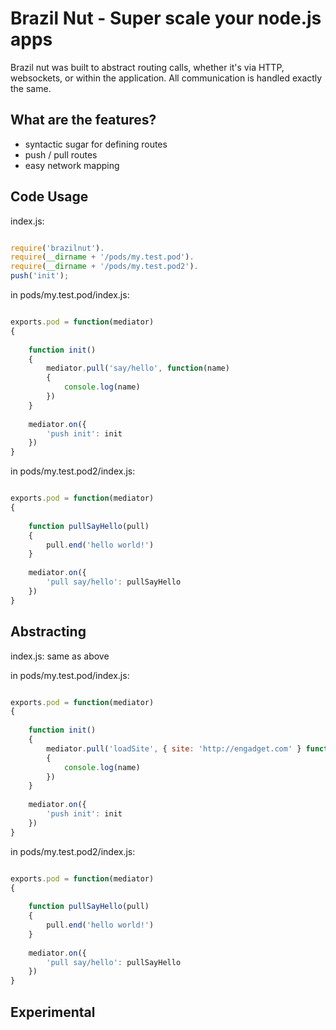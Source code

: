 Brazil Nut - Super scale your node.js apps 
==========================================

Brazil nut was built to abstract routing calls, whether it's via HTTP, websockets, or within the application. All communication is handled exactly the same. 


What are the features?
----------------------
	
- syntactic sugar for defining routes
- push / pull routes
- easy network mapping

Code Usage
----------

index.js:

```javascript

require('brazilnut').
require(__dirname + '/pods/my.test.pod').
require(__dirname + '/pods/my.test.pod2').
push('init');

```

in pods/my.test.pod/index.js:


```javascript

exports.pod = function(mediator)
{
	
	function init()
	{
		mediator.pull('say/hello', function(name)
		{
			console.log(name)
		})
	}
	
	mediator.on({
		'push init': init
	})
}

```

in pods/my.test.pod2/index.js:


```javascript

exports.pod = function(mediator)
{
	
	function pullSayHello(pull)
	{
		pull.end('hello world!')
	}
	
	mediator.on({
		'pull say/hello': pullSayHello
	})
}

```

Abstracting 
-----------

index.js: same as above

in pods/my.test.pod/index.js:


```javascript

exports.pod = function(mediator)
{
	
	function init()
	{
		mediator.pull('loadSite', { site: 'http://engadget.com' } function(name)
		{
			console.log(name)
		})
	}
	
	mediator.on({
		'push init': init
	})
}

```

in pods/my.test.pod2/index.js:


```javascript

exports.pod = function(mediator)
{
	
	function pullSayHello(pull)
	{
		pull.end('hello world!')
	}
	
	mediator.on({
		'pull say/hello': pullSayHello
	})
}

```


Experimental
------------







	





